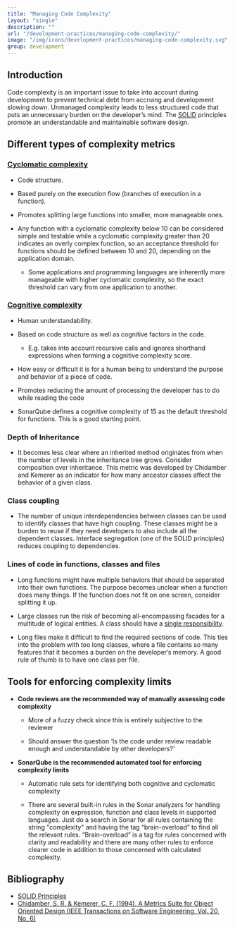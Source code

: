 ```yaml
---
title: "Managing Code Complexity"
layout: "single"
description: ""
url: "/development-practices/managing-code-complexity/"
image: "/img/icons/development-practices/managing-code-complexity.svg"
group: development
---
```


## Introduction

Code complexity is an important issue to take into account during development to prevent technical debt from accruing and development slowing down. Unmanaged complexity leads to less structured code that puts an unnecessary burden on the developer’s mind. The [SOLID](<https://en.wikipedia.org/wiki/SOLID_(object-oriented_design)>) principles promote an understandable and maintainable software design.

## Different types of complexity metrics

### [Cyclomatic complexity](https://en.wikipedia.org/wiki/Cyclomatic_complexity)

- Code structure.

- Based purely on the execution flow (branches of execution in a function).

- Promotes splitting large functions into smaller, more manageable ones.

- Any function with a cyclomatic complexity below 10 can be considered simple and testable while a cyclomatic complexity greater than 20 indicates an overly complex function, so an acceptance threshold for functions should be defined between 10 and 20, depending on the application domain.

  - Some applications and programming languages are inherently more manageable with higher cyclomatic complexity, so the exact threshold can vary from one application to another.

### [Cognitive complexity](https://www.sonarsource.com/docs/CognitiveComplexity.pdf)

- Human understandability.

- Based on code structure as well as cognitive factors in the code.

  - E.g. takes into account recursive calls and ignores shorthand expressions when forming a cognitive complexity score.

- How easy or difficult it is for a human being to understand the purpose and behavior of a piece of code.

- Promotes reducing the amount of processing the developer has to do while reading the code

- SonarQube defines a cognitive complexity of 15 as the default threshold for functions. This is a good starting point.

### Depth of Inheritance

- It becomes less clear where an inherited method originates from when the number of levels in the inheritance tree grows. Consider composition over inheritance. This metric was developed by Chidamber and Kemerer as an indicator for how many ancestor classes affect the behavior of a given class.

### Class coupling

- The number of unique interdependencies between classes can be used to identify classes that have high coupling. These classes might be a burden to reuse if they need developers to also include all the dependent classes. Interface segregation (one of the SOLID principles) reduces coupling to dependencies.

### Lines of code in functions, classes and files

- Long functions might have multiple behaviors that should be separated into their own functions. The purpose becomes unclear when a function does many things. If the function does not fit on one screen, consider splitting it up.

- Large classes run the risk of becoming all-encompassing facades for a multitude of logical entities. A class should have a [single responsibility](https://en.wikipedia.org/wiki/Single_responsibility_principle).

- Long files make it difficult to find the required sections of code. This ties into the problem with too long classes, where a file contains so many features that it becomes a burden on the developer’s memory. A good rule of thumb is to have one class per file.

## Tools for enforcing complexity limits

- **Code reviews are the recommended way of manually assessing code complexity**

  - More of a fuzzy check since this is entirely subjective to the reviewer

  - Should answer the question ‘Is the code under review readable enough and understandable by other developers?’

- **SonarQube is the recommended automated tool for enforcing complexity limits**

  - Automatic rule sets for identifying both cognitive and cyclomatic complexity

  - There are several built-in rules in the Sonar analyzers for handling complexity on expression, function and class levels in supported languages. Just do a search in Sonar for all rules containing the string "complexity" and having the tag “brain-overload” to find all the relevant rules. “Brain-overload” is a tag for rules concerned with clarity and readability and there are many other rules to enforce clearer code in addition to those concerned with calculated complexity.

## Bibliography

- [SOLID Principles](http://web.archive.org/web/20201106092202/http://butunclebob.com/ArticleS.UncleBob.PrinciplesOfOod)
- [Chidamber, S. R. & Kemerer, C. F. (1994). A Metrics Suite for Object Oriented Design (IEEE Transactions on Software Engineering, Vol. 20, No. 6)](https://www.pitt.edu/~ckemerer/CK%20research%20papers/MetricForOOD_ChidamberKemerer94.pdf)
